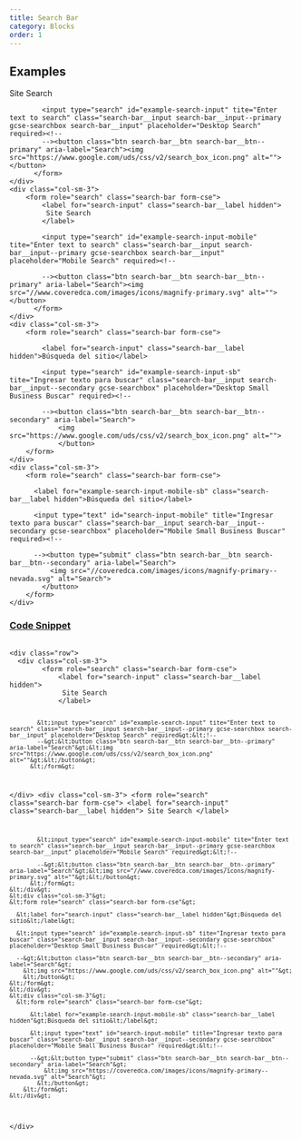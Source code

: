 ```yaml
---
title: Search Bar
category: Blocks
order: 1
---
```


<style>
	.search-bar{
		display: block;
	}
	.search-bar__label{}
	.search-bar__input{
		display: inline-block;
	}
	.search-bar__btn{
		display: inline-block;
	}
</style>

## Examples

<div class="row">
	<div class="col-sm-3">
        <form role="search" class="search-bar form-cse">
            <label for="search-input" class="search-bar__label hidden">
             Site Search
            </label>
            
            <input type="search" id="example-search-input" tite="Enter text to search" class="search-bar__input search-bar__input--primary gcse-searchbox search-bar__input" placeholder="Desktop Search" required><!--            
            --><button class="btn search-bar__btn search-bar__btn--primary" aria-label="Search"><img src="https://www.google.com/uds/css/v2/search_box_icon.png" alt=""></button>
          </form>
	</div>
	<div class="col-sm-3">
		<form role="search" class="search-bar form-cse">
            <label for="search-input" class="search-bar__label hidden">
             Site Search
            </label>
            
            <input type="search" id="example-search-input-mobile" tite="Enter text to search" class="search-bar__input search-bar__input--primary gcse-searchbox search-bar__input" placeholder="Mobile Search" required><!--
            
            --><button class="btn search-bar__btn search-bar__btn--primary" aria-label="Search"><img src="//www.coveredca.com/images/icons/magnify-primary.svg" alt=""></button>
          </form> 
    </div>
    <div class="col-sm-3">
		<form role="search" class="search-bar form-cse">

			<label for="search-input" class="search-bar__label hidden">Búsqueda del sitio</label>

			<input type="search" id="example-search-input-sb" tite="Ingresar texto para buscar" class="search-bar__input search-bar__input--secondary gcse-searchbox" placeholder="Desktop Small Business Buscar" required><!--

			--><button class="btn search-bar__btn search-bar__btn--secondary" aria-label="Search">
				<img src="https://www.google.com/uds/css/v2/search_box_icon.png" alt="">
				</button>
		</form>
    </div>
    <div class="col-sm-3">
    	<form role="search" class="search-bar form-cse">
                
          <label for="example-search-input-mobile-sb" class="search-bar__label hidden">Búsqueda del sitio</label>
          
          <input type="text" id="search-input-mobile" title="Ingresar texto para buscar" class="search-bar__input search-bar__input--secondary gcse-searchbox" placeholder="Mobile Small Business Buscar" required><!--
          
          --><button type="submit" class="btn search-bar__btn search-bar__btn--secondary" aria-label="Search">
              <img src="//coveredca.com/images/icons/magnify-primary--nevada.svg" alt="Search">
            </button>
        </form>
    </div>
</div>

<div class="expandable expandable--fa">
	<div class="expandable__trigger">
		<span class="fa fa-plus-circle expandable__glyph"> </span>
		<h3 class="expandable__heading"><a class="expandable__link" href="#" aria-expanded="false">Code Snippet</a></h3>
	</div>
	<div class="expandable__target">
		<pre style="width:100%;overflow: auto;">
			<code class="hljs xml">
&lt;div class="row"&gt;
  &lt;div class="col-sm-3"&gt;
        &lt;form role="search" class="search-bar form-cse"&gt;
            &lt;label for="search-input" class="search-bar__label hidden"&gt;
             Site Search
            &lt;/label&gt;
            
            &lt;input type="search" id="example-search-input" tite="Enter text to search" class="search-bar__input search-bar__input--primary gcse-searchbox search-bar__input" placeholder="Desktop Search" required&gt;&lt;!--            
            --&gt;&lt;button class="btn search-bar__btn search-bar__btn--primary" aria-label="Search"&gt;&lt;img src="https://www.google.com/uds/css/v2/search_box_icon.png" alt=""&gt;&lt;/button&gt;
          &lt;/form&gt;
  &lt;/div&gt;
  &lt;div class="col-sm-3"&gt;
    &lt;form role="search" class="search-bar form-cse"&gt;
            &lt;label for="search-input" class="search-bar__label hidden"&gt;
             Site Search
            &lt;/label&gt;
            
            &lt;input type="search" id="example-search-input-mobile" tite="Enter text to search" class="search-bar__input search-bar__input--primary gcse-searchbox search-bar__input" placeholder="Mobile Search" required&gt;&lt;!--
            
            --&gt;&lt;button class="btn search-bar__btn search-bar__btn--primary" aria-label="Search"&gt;&lt;img src="//www.coveredca.com/images/icons/magnify-primary.svg" alt=""&gt;&lt;/button&gt;
          &lt;/form&gt; 
    &lt;/div&gt;
    &lt;div class="col-sm-3"&gt;
    &lt;form role="search" class="search-bar form-cse"&gt;

      &lt;label for="search-input" class="search-bar__label hidden"&gt;Búsqueda del sitio&lt;/label&gt;

      &lt;input type="search" id="example-search-input-sb" tite="Ingresar texto para buscar" class="search-bar__input search-bar__input--secondary gcse-searchbox" placeholder="Desktop Small Business Buscar" required&gt;&lt;!--

      --&gt;&lt;button class="btn search-bar__btn search-bar__btn--secondary" aria-label="Search"&gt;
        &lt;img src="https://www.google.com/uds/css/v2/search_box_icon.png" alt=""&gt;
        &lt;/button&gt;
    &lt;/form&gt;
    &lt;/div&gt;
    &lt;div class="col-sm-3"&gt;
      &lt;form role="search" class="search-bar form-cse"&gt;
                
          &lt;label for="example-search-input-mobile-sb" class="search-bar__label hidden"&gt;Búsqueda del sitio&lt;/label&gt;
          
          &lt;input type="text" id="search-input-mobile" title="Ingresar texto para buscar" class="search-bar__input search-bar__input--secondary gcse-searchbox" placeholder="Mobile Small Business Buscar" required&gt;&lt;!--
          
          --&gt;&lt;button type="submit" class="btn search-bar__btn search-bar__btn--secondary" aria-label="Search"&gt;
              &lt;img src="https://coveredca.com/images/icons/magnify-primary--nevada.svg" alt="Search"&gt;
            &lt;/button&gt;
        &lt;/form&gt;
    &lt;/div&gt;
&lt;/div&gt;
			</code>
		</pre>
	</div>
</div>


